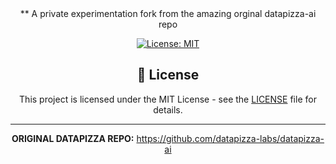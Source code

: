 <div align="center">
** A private experimentation fork from the amazing orginal datapizza-ai repo

[![License: MIT](https://img.shields.io/badge/License-MIT-yellow.svg)](https://opensource.org/licenses/MIT)




## 📄 License

This project is licensed under the MIT License - see the [LICENSE](LICENSE) file for details.

---


**ORIGINAL DATAPIZZA REPO:**
https://github.com/datapizza-labs/datapizza-ai 

</div align="center">

